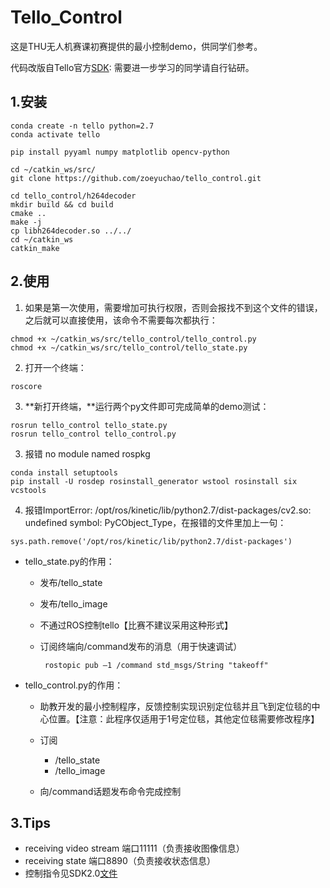 # Tello_Control

这是THU无人机赛课初赛提供的最小控制demo，供同学们参考。

代码改版自Tello官方[SDK](https://github.com/dji-sdk/Tello-Python):   需要进一步学习的同学请自行钻研。

## 1.安装

```
conda create -n tello python=2.7
conda activate tello

pip install pyyaml numpy matplotlib opencv-python

cd ~/catkin_ws/src/
git clone https://github.com/zoeyuchao/tello_control.git

cd tello_control/h264decoder 
mkdir build && cd build 
cmake .. 
make -j 
cp libh264decoder.so ../../
cd ~/catkin_ws
catkin_make
```

## 2.使用

1. 如果是第一次使用，需要增加可执行权限，否则会报找不到这个文件的错误，之后就可以直接使用，该命令不需要每次都执行：

```
chmod +x ~/catkin_ws/src/tello_control/tello_control.py
chmod +x ~/catkin_ws/src/tello_control/tello_state.py
```

2. 打开一个终端：

```
roscore
```

3. **新打开终端，**运行两个py文件即可完成简单的demo测试：

```
rosrun tello_control tello_state.py
rosrun tello_control tello_control.py
```
3. 报错 no module named rospkg

```
conda install setuptools
pip install -U rosdep rosinstall_generator wstool rosinstall six vcstools
```
4. 报错ImportError: /opt/ros/kinetic/lib/python2.7/dist-packages/cv2.so: undefined symbol: PyCObject_Type，在报错的文件里加上一句：

```
sys.path.remove('/opt/ros/kinetic/lib/python2.7/dist-packages')
```

- tello_state.py的作用：

  - 发布/tello_state

  - 发布/tello_image

  - 不通过ROS控制tello【比赛不建议采用这种形式】

  - 订阅终端向/command发布的消息（用于快速调试）

     ```
      rostopic pub –1 /command std_msgs/String "takeoff"
     ```

- tello_control.py的作用：

  - 助教开发的最小控制程序，反馈控制实现识别定位毯并且飞到定位毯的中心位置。【注意：此程序仅适用于1号定位毯，其他定位毯需要修改程序】

  - 订阅

    - /tello_state
    - /tello_image

  - 向/command话题发布命令完成控制

## 3.Tips

- receiving video stream 端口11111（负责接收图像信息）
- receiving state 端口8890（负责接收状态信息）
- 控制指令见SDK2.0[文件](https://github.com/zoeyuchao/tello_control/blob/master/Tello_SDK_2.0_使用说明.pdf)






